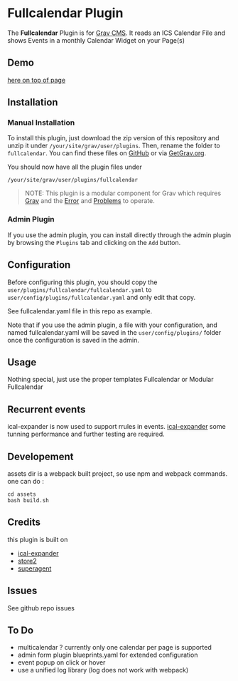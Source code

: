 # Fullcalendar Plugin

The **Fullcalendar** Plugin is for [Grav CMS](http://github.com/getgrav/grav). It reads an ICS Calendar File and shows Events in a monthly Calendar Widget on your Page(s)
## Demo

[here on top of page](https://www.darbatook.org/fr/evenements)

## Installation

### Manual Installation

To install this plugin, just download the zip version of this repository and unzip it under `/your/site/grav/user/plugins`. Then, rename the folder to `fullcalendar`. You can find these files on [GitHub](https://github.com/sherpadawan/grav-plugin-fullcalendar) or via [GetGrav.org](http://getgrav.org/downloads/plugins#extras).

You should now have all the plugin files under

    /your/site/grav/user/plugins/fullcalendar
    
> NOTE: This plugin is a modular component for Grav which requires [Grav](http://github.com/getgrav/grav) and the [Error](https://github.com/getgrav/grav-plugin-error) and [Problems](https://github.com/getgrav/grav-plugin-problems) to operate.

### Admin Plugin

If you use the admin plugin, you can install directly through the admin plugin by browsing the `Plugins` tab and clicking on the `Add` button.

## Configuration

Before configuring this plugin, you should copy the `user/plugins/fullcalendar/fullcalendar.yaml` to `user/config/plugins/fullcalendar.yaml` and only edit that copy.

See fullcalendar.yaml file in this repo as example.

Note that if you use the admin plugin, a file with your configuration, and named fullcalendar.yaml will be saved in the `user/config/plugins/` folder once the configuration is saved in the admin.

## Usage

Nothing special, just use the proper templates Fullcalendar or Modular Fullcalendar

## Recurrent events

ical-expander is now used to support rrules in events. [ical-expander](https://github.com/mifi/ical-expander)
some tunning performance and further testing are required.

## Developement

assets dir is a webpack built project, so use npm and webpack commands.
one can do :
```
cd assets
bash build.sh
```

## Credits

this plugin is built on 
 * [ical-expander](https://github.com/mifi/ical-expander)
 * [store2](https://www.npmjs.com/package/store2)
 * [superagent](https://www.npmjs.com/package/superagent)

## Issues

See github repo issues

## To Do

 * multicalendar ? currently only one calendar per page is supported
 * admin form plugin blueprints.yaml for extended configuration 
 * event popup on click or hover
 * use a unified log library (log does not work with webpack) 
